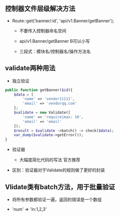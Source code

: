 ## 控制器文件层级解决方法

* Route::get\('banner/:id', 'api/v1.Banner/getBanner'\);

  * 不要传入控制器命名空间

  * api/v1.Banner/getBanner    B可以小写
  
  - 三段式：模块名/控制器名/操作方法名

## validate两种用法

* 独立验证

```php
public function getBanner($id){
    $data = [
        'name' => 'vendor11111',
        'email' => 'vendorqq.com'
    ];
    $validate = new Validate([
        'name' => 'require|max: 10',
        'email' => 'email'
    ]);
    $result = $validate ->batch() -> check($data);
    var_dump($validate->getError());
}
```

* 验证器

  * 大幅度简化代码的写法    官方推荐

* 区别：验证器对于Validate的规则做了更好的封装



## Vlidate类有batch方法，用于批量验证

- 将所有参数都验证一遍，返回的错误是一个数组

- 'num' => 'in:1,2,3'


